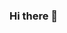 ### Hi there 👋

<!--
**ConorONei11/ConorONei11** is a ✨ _special_ ✨ repository because its `README.md` (this file) appears on your GitHub profile.

Here are some ideas to get you started:

- 🔭 I’m currently working on nothing in particular
- 🌱 I’m currently learning everything
- 👯 I’m looking to collaborate on anything
- 🤔 I’m looking for help with more and more
- 💬 Ask me about somehting
- 📫 How to reach me: na
- 😄 Pronouns: he/him
- ⚡ Fun fact: This is an introductory tutorial
-->
